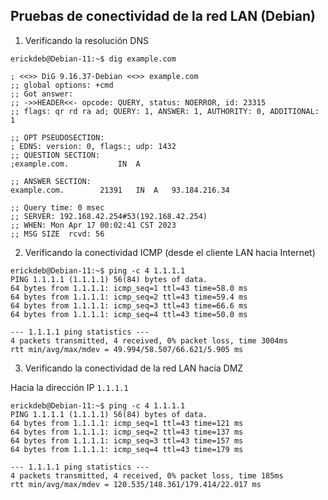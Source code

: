 ## Pruebas de conectividad de la red LAN (Debian)

1. Verificando la resolución DNS
```
erickdeb@Debian-11:~$ dig example.com

; <<>> DiG 9.16.37-Debian <<>> example.com
;; global options: +cmd
;; Got answer:
;; ->>HEADER<<- opcode: QUERY, status: NOERROR, id: 23315
;; flags: qr rd ra ad; QUERY: 1, ANSWER: 1, AUTHORITY: 0, ADDITIONAL: 1

;; OPT PSEUDOSECTION:
; EDNS: version: 0, flags:; udp: 1432
;; QUESTION SECTION:
;example.com.			IN	A

;; ANSWER SECTION:
example.com.		21391	IN	A	93.184.216.34

;; Query time: 0 msec
;; SERVER: 192.168.42.254#53(192.168.42.254)
;; WHEN: Mon Apr 17 00:02:41 CST 2023
;; MSG SIZE  rcvd: 56
```

2. Verificando la conectividad ICMP (desde el cliente LAN hacia Internet)

```
erickdeb@Debian-11:~$ ping -c 4 1.1.1.1
PING 1.1.1.1 (1.1.1.1) 56(84) bytes of data.
64 bytes from 1.1.1.1: icmp_seq=1 ttl=43 time=58.0 ms
64 bytes from 1.1.1.1: icmp_seq=2 ttl=43 time=59.4 ms
64 bytes from 1.1.1.1: icmp_seq=3 ttl=43 time=66.6 ms
64 bytes from 1.1.1.1: icmp_seq=4 ttl=43 time=50.0 ms

--- 1.1.1.1 ping statistics ---
4 packets transmitted, 4 received, 0% packet loss, time 3004ms
rtt min/avg/max/mdev = 49.994/58.507/66.621/5.905 ms
```

3. Verificando la conectividad de la red LAN hacia DMZ

Hacia la dirección IP `1.1.1.1`

```
erickdeb@Debian-11:~$ ping -c 4 1.1.1.1
PING 1.1.1.1 (1.1.1.1) 56(84) bytes of data.
64 bytes from 1.1.1.1: icmp_seq=1 ttl=43 time=121 ms
64 bytes from 1.1.1.1: icmp_seq=2 ttl=43 time=137 ms
64 bytes from 1.1.1.1: icmp_seq=3 ttl=43 time=157 ms
64 bytes from 1.1.1.1: icmp_seq=4 ttl=43 time=179 ms

--- 1.1.1.1 ping statistics ---
4 packets transmitted, 4 received, 0% packet loss, time 185ms
rtt min/avg/max/mdev = 120.535/148.361/179.414/22.017 ms
```
